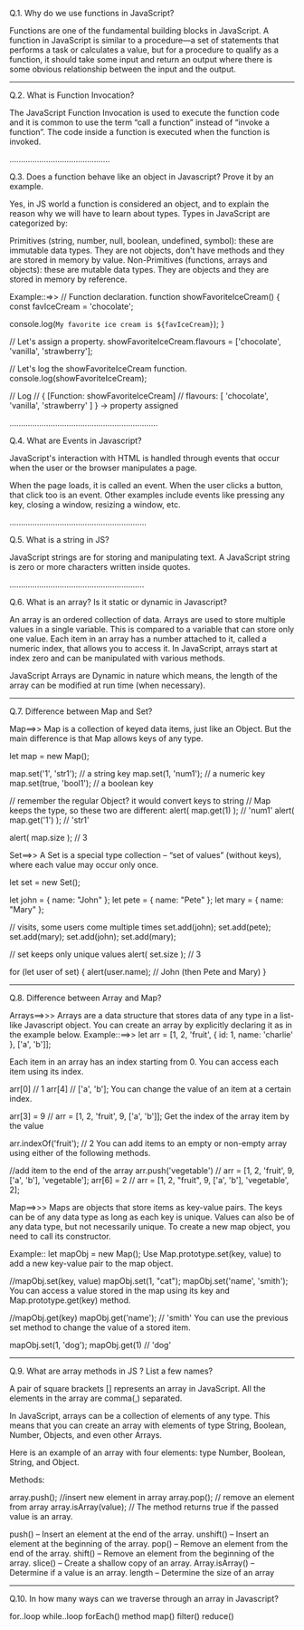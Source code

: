 Q.1. Why do we use functions in JavaScript?

Functions are one of the fundamental building blocks in JavaScript. A function in JavaScript is similar to a procedure—a set of statements that performs a task or calculates a value, but for a procedure to qualify as a function, it should take some input and return an output where there is some obvious relationship between the input and the output. 

------------------------------------

Q.2. What is Function Invocation?

The JavaScript Function Invocation is used to execute the function code and it is common to use the term “call a function” instead of “invoke a function”. The code inside a function is executed when the function is invoked. 

............................................

Q.3. Does a function behave like an object in Javascript? Prove it by an example.

Yes, in JS world a function is considered an object, and to explain the reason why we will have to learn about types. Types in JavaScript are categorized by:

Primitives (string, number, null, boolean, undefined, symbol): these are immutable data types. They are not objects, don't have methods and they are stored in memory by value.
Non-Primitives (functions, arrays and objects): these are mutable data types. They are objects and they are stored in memory by reference.

Example::=>>
// Function declaration.
function showFavoriteIceCream() {
  const favIceCream = 'chocolate';

  console.log(`My favorite ice cream is ${favIceCream}`);
}

// Let's assign a property.
showFavoriteIceCream.flavours = ['chocolate', 'vanilla', 'strawberry'];

// Let's log the showFavoriteIceCream function.
console.log(showFavoriteIceCream);

// Log
// { [Function: showFavoriteIceCream]
// flavours: [ 'chocolate', 'vanilla', 'strawberry' ] } -> property assigned

.................................................................

Q.4. What are Events in Javascript?

JavaScript's interaction with HTML is handled through events that occur when the user or the browser manipulates a page.

When the page loads, it is called an event. When the user clicks a button, that click too is an event. Other examples include events like pressing any key, closing a window, resizing a window, etc.

............................................................

Q.5. What is a string in JS?

JavaScript strings are for storing and manipulating text. A JavaScript string is zero or more characters written inside quotes.

...........................................................

Q.6. What is an array? Is it static or dynamic in Javascript?

An array is an ordered collection of data.
Arrays are used to store multiple values in a single variable. This is compared to a variable that can store only one value.
Each item in an array has a number attached to it, called a numeric index, that allows you to access it. In JavaScript, arrays start at index zero and can be manipulated with various methods.

JavaScript Arrays are Dynamic in nature which means, the length of the array can be modified at run time (when necessary).

----------------------------------------------------------------

Q.7. Difference between Map and Set?

Map==>>
Map is a collection of keyed data items, just like an Object. But the main difference is that Map allows keys of any type.

let map = new Map();

map.set('1', 'str1');   // a string key
map.set(1, 'num1');     // a numeric key
map.set(true, 'bool1'); // a boolean key

// remember the regular Object? it would convert keys to string
// Map keeps the type, so these two are different:
alert( map.get(1)   ); // 'num1'
alert( map.get('1') ); // 'str1'

alert( map.size ); // 3



Set==>>
A Set is a special type collection – “set of values” (without keys), where each value may occur only once.

let set = new Set();

let john = { name: "John" };
let pete = { name: "Pete" };
let mary = { name: "Mary" };

// visits, some users come multiple times
set.add(john);
set.add(pete);
set.add(mary);
set.add(john);
set.add(mary);

// set keeps only unique values
alert( set.size ); // 3

for (let user of set) {
  alert(user.name); // John (then Pete and Mary)
}

-----------------------------------------------------------------

Q.8. Difference between Array and Map?

Arrays==>>>
Arrays are a data structure that stores data of any type in a list-like Javascript object. You can create an array by explicitly declaring it as in the example below.
Example::==>>
let arr = [1, 2, 'fruit', { id: 1, name: 'charlie' }, ['a', 'b']];


Each item in an array has an index starting from 0. You can access each item using its index.

arr[0] // 1
arr[4] // ['a', 'b'];
You can change the value of an item at a certain index.


arr[3] = 9 // arr = [1, 2, 'fruit', 9, ['a', 'b']];
Get the index of the array item by the value


arr.indexOf('fruit'); // 2
You can add items to an empty or non-empty array using either of the following methods.


//add item to the end of the array
arr.push('vegetable') // arr = [1, 2, 'fruit', 9, ['a', 'b'], 'vegetable'];
arr[6] = 2 // arr = [1, 2, "fruit", 9, ['a', 'b'], 'vegetable', 2];


Map==>>>
Maps are objects that store items as key-value pairs. The keys can be of any data type as long as each key is unique. Values can also be of any data type, but not necessarily unique. To create a new map object, you need to call its constructor.

Example::
let mapObj = new Map();
Use Map.prototype.set(key, value) to add a new key-value pair to the map object.


//mapObj.set(key, value)
mapObj.set(1, "cat");
mapObj.set('name', 'smith');
You can access a value stored in the map using its key and Map.prototype.get(key) method.


//mapObj.get(key)
mapObj.get('name'); // 'smith'
You can use the previous set method to change the value of a stored item.


mapObj.set(1, 'dog');
mapObj.get(1)  // 'dog'

-----------------------------------------------------

Q.9. What are array methods in JS ? List a few names?

A pair of square brackets [] represents an array in JavaScript. All the elements in the array are comma(,) separated.

In JavaScript, arrays can be a collection of elements of any type. This means that you can create an array with elements of type String, Boolean, Number, Objects, and even other Arrays.

Here is an example of an array with four elements: type Number, Boolean, String, and Object.

Methods:

array.push();    //insert new element in array
array.pop();  // remove an element from array
array.isArray(value); // The method returns true if the passed value is an array.

push() – Insert an element at the end of the array.
unshift() – Insert an element at the beginning of the array.
pop() – Remove an element from the end of the array.
shift() – Remove an element from the beginning of the array.
slice() – Create a shallow copy of an array.
Array.isArray() – Determine if a value is an array.
length – Determine the size of an array

----------------------------------------------------------

Q.10. In how many ways can we traverse through an array in Javascript?

for..loop
while..loop
forEach() method
map()
filter()
reduce()
